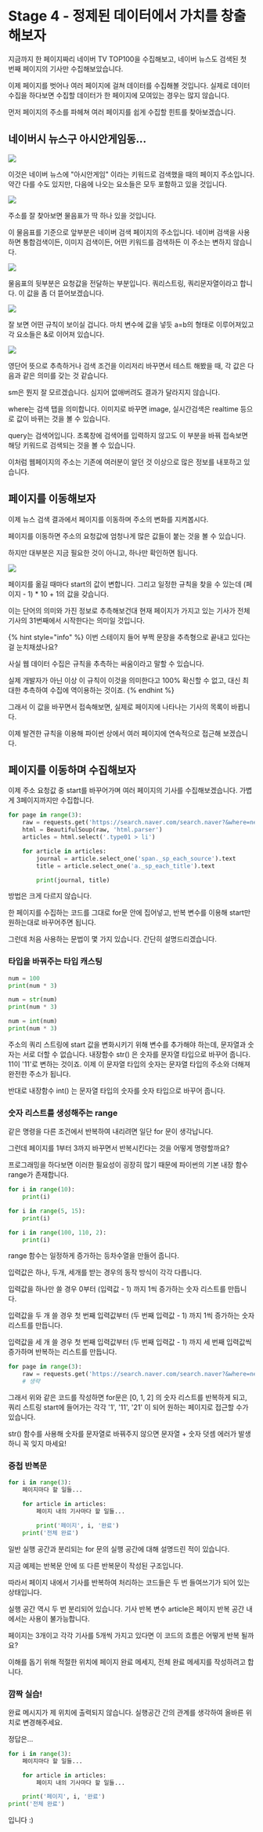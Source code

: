 # Stage 4 - 정제된 데이터에서 가치를 창출해보자

지금까지 한 페이지짜리 네이버 TV TOP100을 수집해보고, 네이버 뉴스도 검색된 첫 번째 페이지의 기사만 수집해보았습니다.

이제 페이지를 벗어나 여러 페이지에 걸쳐 데이터를 수집해볼 것입니다. 실제로 데이터 수집을 하다보면 수집할 데이터가 한 페이지에 모여있는 경우는 많지 않습니다.

먼저 페이지의 주소를 파헤쳐 여러 페이지를 쉽게 수집할 힌트를 찾아보겠습니다.

## 네이버시 뉴스구 아시안게임동...

![](../.gitbook/assets/image%20%28201%29.png)

이것은 네이버 뉴스에 "아시안게임" 이라는 키워드로 검색했을 때의 페이지 주소입니다. 약간 다를 수도 있지만, 다음에 나오는 요소들은 모두 포함하고 있을 것입니다.

![](../.gitbook/assets/image%20%2858%29.png)

주소를 잘 찾아보면 물음표가 딱 하나 있을 것입니다.

이 물음표를 기준으로 앞부분은 네이버 검색 페이지의 주소입니다. 네이버 검색을 사용하면 통합검색이든, 이미지 검색이든, 어떤 키워드를 검색하든 이 주소는 변하지 않습니다.

![](../.gitbook/assets/image%20%28237%29.png)

물음표의 뒷부분은 요청값을 전달하는 부분입니다. 쿼리스트링, 쿼리문자열이라고 합니다. 이 값을 좀 더 뜯어보겠습니다.

![](../.gitbook/assets/image%20%2894%29.png)

잘 보면 어떤 규칙이 보이실 겁니다. 마치 변수에 값을 넣듯 a=b의 형태로 이루어져있고 각 요소들은 &로 이어져 있습니다.

![](../.gitbook/assets/image%20%28159%29.png)

영단어 뜻으로 추측하거나 검색 조건을 이리저리 바꾸면서 테스트 해봤을 때, 각 값은 다음과 같은 의미를 갖는 것 같습니다.

sm은 뭔지 잘 모르겠습니다. 심지어 없애버려도 결과가 달라지지 않습니다.

where는 검색 탭을 의미합니다. 이미지로 바꾸면 image, 실시간검색은 realtime 등으로 값이 바뀌는 것을 볼 수 있습니다.

query는 검색어입니다. 초록창에 검색어를 입력하지 않고도 이 부분을 바꿔 접속보면 해당 키워드로 검색되는 것을 볼 수 있습니다.

이처럼 웹페이지의 주소는 기존에 여러분이 알던 것 이상으로 많은 정보를 내포하고 있습니다.

## 페이지를 이동해보자

이제 뉴스 검색 결과에서 페이지를 이동하며 주소의 변화를 지켜봅시다.

페이지를 이동하면 주소의 요청값에 엄청나게 많은 값들이 붙는 것을 볼 수 있습니다.

하지만 대부분은 지금 필요한 것이 아니고, 하나만 확인하면 됩니다.

![](../.gitbook/assets/image%20%28137%29.png)

페이지를 옮길 때마다 start의 값이 변합니다. 그리고 일정한 규칙을 찾을 수 있는데 \(페이지 - 1\) \* 10 + 1의 값을 갖습니다.

이는 단어의 의미와 가진 정보로 추측해보건대 현재 페이지가 가지고 있는 기사가 전체 기사의 31번째에서 시작한다는 의미일 것입니다.

{% hint style="info" %}
이번 스테이지 들어 부쩍 문장을 추측형으로 끝내고 있다는 걸 눈치채셨나요?

사실 웹 데이터 수집은 규칙을 추측하는 싸움이라고 말할 수 있습니다.

실제 개발자가 아닌 이상 이 규칙이 이것을 의미한다고 100% 확신할 수 없고, 대신 최대한 추측하여 수집에 역이용하는 것이죠.
{% endhint %}

그래서 이 값을 바꾸면서 접속해보면, 실제로 페이지에 나타나는 기사의 목록이 바뀝니다.

이제 발견한 규칙을 이용해 파이썬 상에서 여러 페이지에 연속적으로 접근해 보겠습니다.

## 페이지를 이동하며 수집해보자

이제 주소 요청값 중 start를 바꾸어가며 여러 페이지의 기사를 수집해보겠습니다. 가볍게 3페이지까지만 수집합니다.

```python
for page in range(3):
    raw = requests.get('https://search.naver.com/search.naver?&where=news&query=아시안게임&start=' + str(page * 10 + 1), headers={'User-Agent': 'Mozilla/5.0'}).text
    html = BeautifulSoup(raw, 'html.parser')
    articles = html.select('.type01 > li')

    for article in articles:
        journal = article.select_one('span._sp_each_source').text
        title = article.select_one('a._sp_each_title').text

        print(journal, title)
```

방법은 크게 다르지 않습니다.

한 페이지를 수집하는 코드를 그대로 for문 안에 집어넣고, 반복 변수를 이용해 start만 원하는대로 바꾸어주면 됩니다.

그런데 처음 사용하는 문법이 몇 가지 있습니다. 간단히 설명드리겠습니다.

### 타입을 바꿔주는 타입 캐스팅

```python
num = 100
print(num * 3)

num = str(num)
print(num * 3)

num = int(num)
print(num * 3)
```

주소의 쿼리 스트링에 start 값을 변화시키기 위해 변수를 추가해야 하는데, 문자열과 숫자는 서로 더할 수 없습니다. 내장함수 str\(\) 은 숫자를 문자열 타입으로 바꾸어 줍니다. 11이 '11'로 변하는 것이죠. 이제 이 문자열 타입의 숫자는 문자열 타입의 주소와 더해져 완전한 주소가 됩니다.

반대로 내장함수 int\(\) 는 문자열 타입의 숫자를 숫자 타입으로 바꾸어 줍니다.

### 숫자 리스트를 생성해주는 range

같은 명령을 다른 조건에서 반복하여 내리려면 일단 for 문이 생각납니다.

그런데 페이지를 1부터 3까지 바꾸면서 반복시킨다는 것을 어떻게 명령할까요?

프로그래밍을 하다보면 이러한 필요성이 굉장히 많기 때문에 파이썬의 기본 내장 함수 range가 존재합니다.

```python
for i in range(10):
    print(i)

for i in range(5, 15):
    print(i)

for i in range(100, 110, 2):
    print(i)
```

range 함수는 일정하게 증가하는 등차수열을 만들어 줍니다.

입력값은 하나, 두개, 세개를 받는 경우의 동작 방식이 각각 다릅니다.

입력값을 하나만 쓸 경우 0부터 \(입력값 - 1\) 까지 1씩 증가하는 숫자 리스트를 만듭니다.

입력값을 두 개 쓸 경우 첫 번째 입력값부터 \(두 번째 입력값 - 1\) 까지 1씩 증가하는 숫자 리스트를 만듭니다.

입력값을 세 개 쓸 경우 첫 번째 입력값부터 \(두 번째 입력값 - 1\) 까지 세 번째 입력값씩 증가하며 반복하는 리스트를 만듭니다.

```python
for page in range(3):
    raw = requests.get('https://search.naver.com/search.naver?&where=news&query=아시안게임&start=' + str(i * 10 + 1), headers={'User-Agent': 'Mozilla/5.0'}).text
    # 생략
```

그래서 위와 같은 코드를 작성하면 for문은 \[0, 1, 2\] 의 숫자 리스트를 반복하게 되고, 쿼리 스트링 start에 들어가는 각각 '1', '11', '21' 이 되어 원하는 페이지로 접근할 수가 있습니다.

str\(\) 함수를 사용해 숫자를 문자열로 바꿔주지 않으면 문자열 + 숫자 덧셈 에러가 발생하니 꼭 잊지 마세요!

### 중첩 반복문

```python
for i in range(3):
    페이지마다 할 일들...

    for article in articles:
        페이지 내의 기사마다 할 일들...

        print('페이지', i, '완료')
    print('전체 완료')
```

일반 실행 공간과 분리되는 for 문의 실행 공간에 대해 설명드린 적이 있습니다.

지금 예제는 반복문 안에 또 다른 반복문이 작성된 구조입니다.

따라서 페이지 내에서 기사를 반복하여 처리하는 코드들은 두 번 들여쓰기가 되어 있는 상태입니다.

실행 공간 역시 두 번 분리되어 있습니다. 기사 반복 변수 article은 페이지 반복 공간 내에서는 사용이 불가능합니다.

페이지는 3개이고 각각 기사를 5개씩 가지고 있다면 이 코드의 흐름은 어떻게 반복 될까요?

이해를 돕기 위해 적절한 위치에 페이지 완료 메세지, 전체 완료 메세지를 작성하려고 합니다.

### 깜짝 실습!

완료 메시지가 제 위치에 출력되지 않습니다. 실행공간 간의 관계를 생각하여 올바른 위치로 변경해주세요.

정답은...

```python
for i in range(3):
    페이지마다 할 일들...

    for article in articles:
        페이지 내의 기사마다 할 일들...

    print('페이지', i, '완료')
print('전체 완료')
```

입니다 :\)

